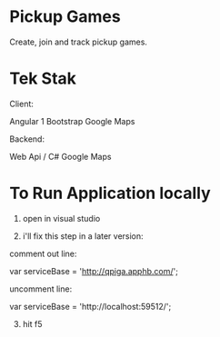 # Pickup Games

Create, join and track pickup games.

# Tek Stak

Client:

Angular 1
Bootstrap
Google Maps

Backend:

Web Api / C#
Google Maps

# To Run Application locally

1. open in visual studio

2. i'll fix this step in a later version:

comment out line:

var serviceBase = 'http://qpiga.apphb.com/';

uncomment line:

var serviceBase = 'http://localhost:59512/';

3. hit f5